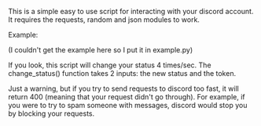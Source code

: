 This is a simple easy to use script for interacting with your discord account.
It requires the requests, random and json modules to work.

Example:

(I couldn't get the example here so I put it in example.py)
    
If you look, this script will change your status 4 times/sec. The change_status() function takes 2 inputs: the new status and the token.

Just a warning, but if you try to send requests to discord too fast, it will return 400 (meaning that your request didn't go through). 
For example, if you were to try to spam someone with messages, discord would stop you by blocking your requests.

